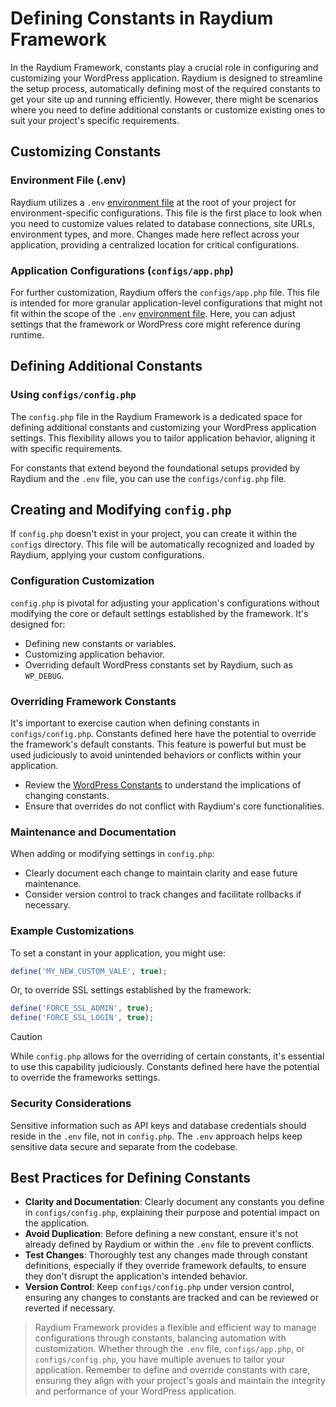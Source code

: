 # Defining Constants in Raydium Framework

In the Raydium Framework, constants play a crucial role in configuring and customizing your WordPress application. Raydium is designed to streamline the setup process, automatically defining most of the required constants to get your site up and running efficiently. However, there might be scenarios where you need to define additional constants or customize existing ones to suit your project's specific requirements.

## Customizing Constants

### Environment File (.env)

Raydium utilizes a `.env` [environment file](../guide/environment-file) at the root of your project for environment-specific configurations. This file is the first place to look when you need to customize values related to database connections, site URLs, environment types, and more. Changes made here reflect across your application, providing a centralized location for critical configurations.

### Application Configurations (`configs/app.php`)

For further customization, Raydium offers the `configs/app.php` file. This file is intended for more granular application-level configurations that might not fit within the scope of the `.env` [environment file](../guide/environment-file). Here, you can adjust settings that the framework or WordPress core might reference during runtime.

## Defining Additional Constants

### Using `configs/config.php`

The `config.php` file in the Raydium Framework is a dedicated space for defining additional constants and customizing your WordPress application settings. This flexibility allows you to tailor application behavior, aligning it with specific requirements.

For constants that extend beyond the foundational setups provided by Raydium and the `.env` file, you can use the `configs/config.php` file.

## Creating and Modifying `config.php`

If `config.php` doesn't exist in your project, you can create it within the `configs` directory. This file will be automatically recognized and loaded by Raydium, applying your custom configurations.

### Configuration Customization

`config.php` is pivotal for adjusting your application's configurations without modifying the core or default settings established by the framework. It's designed for:

- Defining new constants or variables.
- Customizing application behavior.
- Overriding default WordPress constants set by Raydium, such as `WP_DEBUG`.

### Overriding Framework Constants

It's important to exercise caution when defining constants in `configs/config.php`. Constants defined here have the potential to override the framework's default constants. This feature is powerful but must be used judiciously to avoid unintended behaviors or conflicts within your application.

- Review the [WordPress Constants](https://gist.github.com/MikeNGarrett/e20d77ca8ba4ae62adf5) to understand the implications of changing constants.
- Ensure that overrides do not conflict with Raydium's core functionalities.

### Maintenance and Documentation

When adding or modifying settings in `config.php`:

- Clearly document each change to maintain clarity and ease future maintenance.
- Consider version control to track changes and facilitate rollbacks if necessary.

### Example Customizations

To set a constant in your application, you might use:

```php
define('MY_NEW_CUSTOM_VALE', true);
```

Or, to override SSL settings established by the framework:

```php
define('FORCE_SSL_ADMIN', true);
define('FORCE_SSL_LOGIN', true);
```

> [!CAUTION]
> While `config.php` allows for the overriding of certain constants, it's essential to use this capability judiciously. Constants defined here have the potential to override the frameworks settings.


### Security Considerations

Sensitive information such as API keys and database credentials should reside in the `.env` file, not in `config.php`. The `.env` approach helps keep sensitive data secure and separate from the codebase.


## Best Practices for Defining Constants

- **Clarity and Documentation**: Clearly document any constants you define in `configs/config.php`, explaining their purpose and potential impact on the application.
- **Avoid Duplication**: Before defining a new constant, ensure it's not already defined by Raydium or within the `.env` file to prevent conflicts.
- **Test Changes**: Thoroughly test any changes made through constant definitions, especially if they override framework defaults, to ensure they don't disrupt the application's intended behavior.
- **Version Control**: Keep `configs/config.php` under version control, ensuring any changes to constants are tracked and can be reviewed or reverted if necessary.

> Raydium Framework provides a flexible and efficient way to manage configurations through constants, balancing automation with customization. Whether through the `.env` file, `configs/app.php`, or `configs/config.php`, you have multiple avenues to tailor your application. Remember to define and override constants with care, ensuring they align with your project's goals and maintain the integrity and performance of your WordPress application.
